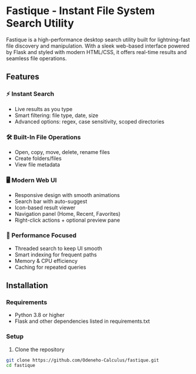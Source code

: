 
# Fastique - Instant File System Search Utility

Fastique is a high-performance desktop search utility built for lightning-fast file discovery and manipulation. With a sleek web-based interface powered by Flask and styled with modern HTML/CSS, it offers real-time results and seamless file operations.

## Features

### ⚡ Instant Search
- Live results as you type
- Smart filtering: file type, date, size
- Advanced options: regex, case sensitivity, scoped directories

### 🛠️ Built-In File Operations
- Open, copy, move, delete, rename files
- Create folders/files
- View file metadata

### 🖥️ Modern Web UI
- Responsive design with smooth animations
- Search bar with auto-suggest
- Icon-based result viewer
- Navigation panel (Home, Recent, Favorites)
- Right-click actions + optional preview pane

### 🚀 Performance Focused
- Threaded search to keep UI smooth
- Smart indexing for frequent paths
- Memory & CPU efficiency
- Caching for repeated queries

## Installation

### Requirements
- Python 3.8 or higher
- Flask and other dependencies listed in requirements.txt

### Setup

1. Clone the repository
```bash
git clone https://github.com/Odeneho-Calculus/fastique.git
cd fastique